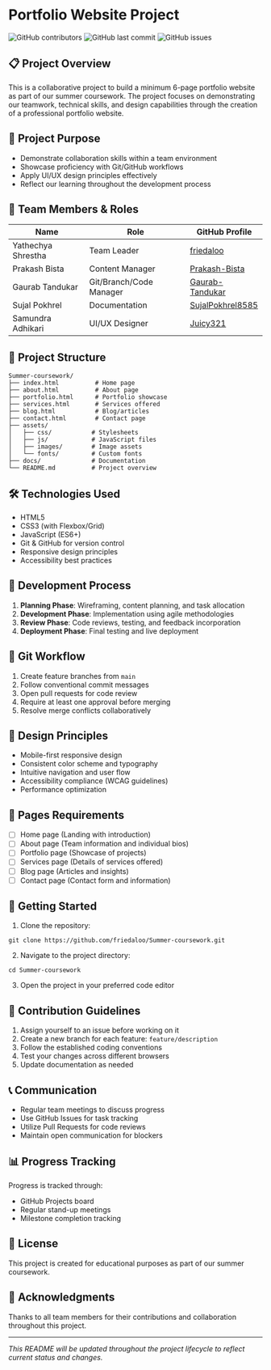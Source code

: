 # Portfolio Website Project

![GitHub contributors](https://img.shields.io/github/contributors/friedaloo/Summer-coursework?style=for-the-badge)
![GitHub last commit](https://img.shields.io/github/last-commit/friedaloo/Summer-coursework?style=for-the-badge)
![GitHub issues](https://img.shields.io/github/issues/friedaloo/Summer-coursework?style=for-the-badge)

## 📋 Project Overview

This is a collaborative project to build a minimum 6-page portfolio website as part of our summer coursework. The project focuses on demonstrating our teamwork, technical skills, and design capabilities through the creation of a professional portfolio website.

## 🎯 Project Purpose

- Demonstrate collaboration skills within a team environment
- Showcase proficiency with Git/GitHub workflows
- Apply UI/UX design principles effectively
- Reflect our learning throughout the development process

## 👥 Team Members & Roles

| Name | Role | GitHub Profile |
|------|------|----------------|
| Yathechya Shrestha | Team Leader | [friedaloo](https://github.com/friedaloo) |
| Prakash Bista | Content Manager | [Prakash-Bista](https://github.com/Prakash-Bista) |
| Gaurab Tandukar | Git/Branch/Code Manager | [Gaurab-Tandukar](https://github.com/Gaurab-Tandukar) |
| Sujal Pokhrel | Documentation | [SujalPokhrel8585](https://github.com/SujalPokhrel8585) |
| Samundra Adhikari | UI/UX Designer | [Juicy321](https://github.com/Juicy321) |

## 📁 Project Structure

```
Summer-coursework/
├── index.html          # Home page
├── about.html          # About page
├── portfolio.html      # Portfolio showcase
├── services.html       # Services offered
├── blog.html           # Blog/articles
├── contact.html        # Contact page
├── assets/
│   ├── css/           # Stylesheets
│   ├── js/            # JavaScript files
│   ├── images/        # Image assets
│   └── fonts/         # Custom fonts
├── docs/              # Documentation
└── README.md          # Project overview
```

## 🛠️ Technologies Used

- HTML5
- CSS3 (with Flexbox/Grid)
- JavaScript (ES6+)
- Git & GitHub for version control
- Responsive design principles
- Accessibility best practices

## 🔧 Development Process

1. **Planning Phase**: Wireframing, content planning, and task allocation
2. **Development Phase**: Implementation using agile methodologies
3. **Review Phase**: Code reviews, testing, and feedback incorporation
4. **Deployment Phase**: Final testing and live deployment

## 📝 Git Workflow

1. Create feature branches from `main`
2. Follow conventional commit messages
3. Open pull requests for code review
4. Require at least one approval before merging
5. Resolve merge conflicts collaboratively

## 🎨 Design Principles

- Mobile-first responsive design
- Consistent color scheme and typography
- Intuitive navigation and user flow
- Accessibility compliance (WCAG guidelines)
- Performance optimization

## 📄 Pages Requirements

- [ ] Home page (Landing with introduction)
- [ ] About page (Team information and individual bios)
- [ ] Portfolio page (Showcase of projects)
- [ ] Services page (Details of services offered)
- [ ] Blog page (Articles and insights)
- [ ] Contact page (Contact form and information)

## 🚀 Getting Started

1. Clone the repository:
```
git clone https://github.com/friedaloo/Summer-coursework.git
```

2. Navigate to the project directory:
```
cd Summer-coursework
```

3. Open the project in your preferred code editor

## 🤝 Contribution Guidelines

1. Assign yourself to an issue before working on it
2. Create a new branch for each feature: `feature/description`
3. Follow the established coding conventions
4. Test your changes across different browsers
5. Update documentation as needed

## 📞 Communication

- Regular team meetings to discuss progress
- Use GitHub Issues for task tracking
- Utilize Pull Requests for code reviews
- Maintain open communication for blockers

## 📊 Progress Tracking

Progress is tracked through:
- GitHub Projects board
- Regular stand-up meetings
- Milestone completion tracking

## 📜 License

This project is created for educational purposes as part of our summer coursework.

## 🙏 Acknowledgments

Thanks to all team members for their contributions and collaboration throughout this project.

---

*This README will be updated throughout the project lifecycle to reflect current status and changes.*
